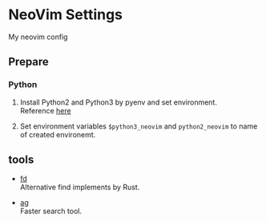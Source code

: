 # NeoVim Settings

My neovim config

## Prepare

### Python

1.  Install Python2 and Python3 by pyenv and set environment.  
    Reference [here](https://github.com/zchee/deoplete-jedi/wiki/Setting-up-Python-for-Neovim#tips-for-using-pyenv)

2.  Set environment variables `$python3_neovim` and `python2_neovim` to name of created environemt.

## tools

-   [fd](https://github.com/sharkdp/fd)  
    Alternative find implements by Rust.

-   [ag](https://github.com/ggreer/the_silver_searcher)  
    Faster search tool.

